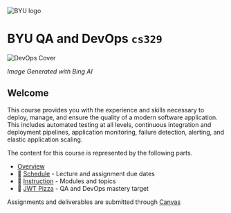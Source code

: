 ![BYU logo](https://github.com/devops329/devops/blob/main/byuLogo.png?raw=true)

# BYU QA and DevOps `cs329`

![DevOps Cover](https://github.com/devops329/devops/blob/main/devopscover.jpg?raw=true)

_Image Generated with Bing AI_

## Welcome

This course provides you with the experience and skills necessary to deploy, manage, and ensure the quality of a modern software application. This includes automated testing at all levels, continuous integration and deployment pipelines, application monitoring, failure detection, alerting, and elastic application scaling.

The content for this course is represented by the following parts.

- [Overview](https://github.com/devops329/devops/blob/main/instruction/overview/overview.md)
- 📅 [Schedule](https://github.com/devops329/devops/blob/main/schedule/schedule.md) - Lecture and assignment due dates
- 📘 [Instruction](https://github.com/devops329/devops/blob/main/instruction/modules.md#readme) - Modules and topics
- 🍕 [JWT Pizza](https://github.com/devops329/devops/blob/main/instruction/jwtPizza/jwtPizza.md) - QA and DevOps mastery target

Assignments and deliverables are submitted through [Canvas](https://byu.instructure.com)
